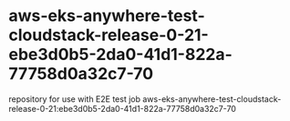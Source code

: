 # aws-eks-anywhere-test-cloudstack-release-0-21-ebe3d0b5-2da0-41d1-822a-77758d0a32c7-70
repository for use with E2E test job aws-eks-anywhere-test-cloudstack-release-0-21:ebe3d0b5-2da0-41d1-822a-77758d0a32c7-70
